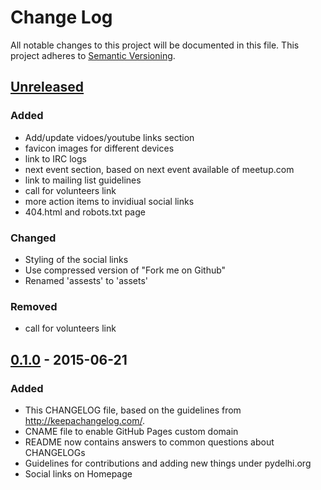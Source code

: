 # Change Log
All notable changes to this project will be documented in this file.
This project adheres to [Semantic Versioning](http://semver.org/).

## [Unreleased][unreleased]
### Added 
- Add/update vidoes/youtube links section
- favicon images for different devices
- link to IRC logs
- next event section, based on next event available of meetup.com
- link to mailing list guidelines
- call for volunteers link
- more action items to invidiual social links
- 404.html and robots.txt page

### Changed
- Styling of the social links
- Use compressed version of "Fork me on Github"
- Renamed 'assests' to 'assets'

### Removed
- call for volunteers link

## [0.1.0] - 2015-06-21
### Added
- This CHANGELOG file, based on the guidelines from http://keepachangelog.com/.
- CNAME file to enable GitHub Pages custom domain
- README now contains answers to common questions about CHANGELOGs
- Guidelines for contributions and adding new things under pydelhi.org
- Social links on Homepage

[unreleased]: https://github.com/pydelhi/pydelhi.github.io/compare/v0.1.0...HEAD
[0.1.0]: https://github.com/pydelhi/pydelhi.github.io/compare/v0.0.0...v0.1.0
